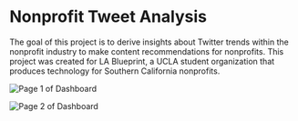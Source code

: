 # Nonprofit Tweet Analysis
The goal of this project is to derive insights about Twitter trends within the nonprofit industry to make content recommendations for nonprofits. This project was created for LA Blueprint, a UCLA student organization that produces technology for Southern California nonprofits.

![Page 1 of Dashboard](https://i.imgur.com/QVuIoNn.png)

![Page 2 of Dashboard](https://imgur.com/7pakKbD.png)
